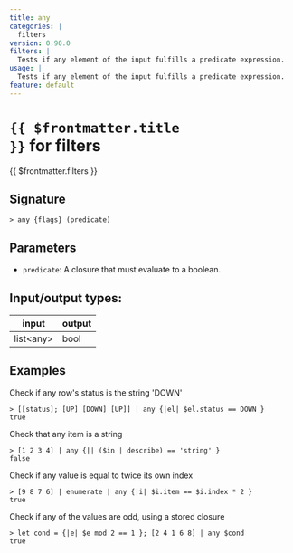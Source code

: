 ```yaml
---
title: any
categories: |
  filters
version: 0.90.0
filters: |
  Tests if any element of the input fulfills a predicate expression.
usage: |
  Tests if any element of the input fulfills a predicate expression.
feature: default
---
```


<!-- This file is automatically generated. Please edit the command in https://github.com/nushell/nushell instead. -->

# <code>{{ $frontmatter.title }}</code> for filters

<div class='command-title'>{{ $frontmatter.filters }}</div>

## Signature

`> any {flags} (predicate)`

## Parameters

- `predicate`: A closure that must evaluate to a boolean.

## Input/output types:

| input       | output |
| ----------- | ------ |
| list\<any\> | bool   |

## Examples

Check if any row's status is the string 'DOWN'

```nushell
> [[status]; [UP] [DOWN] [UP]] | any {|el| $el.status == DOWN }
true
```

Check that any item is a string

```nushell
> [1 2 3 4] | any {|| ($in | describe) == 'string' }
false
```

Check if any value is equal to twice its own index

```nushell
> [9 8 7 6] | enumerate | any {|i| $i.item == $i.index * 2 }
true
```

Check if any of the values are odd, using a stored closure

```nushell
> let cond = {|e| $e mod 2 == 1 }; [2 4 1 6 8] | any $cond
true
```
